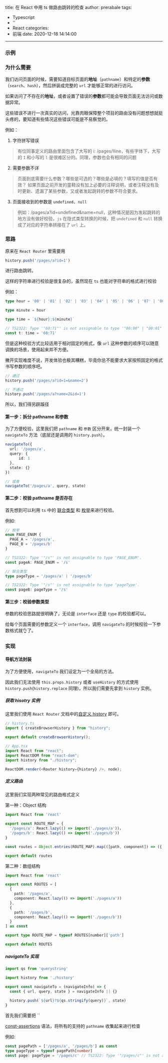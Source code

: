 title: 在 React 中用 ts 做路由跳转的检查
author: prerabale
tags:

  - Typescript
  - ''
  - React
categories:
  - 前端
date: 2020-12-18 14:14:00
---
### 示例



### 为什么需要

我们访问页面的时候，需要知道目标页面的**地址**（`pathname`）和特定的**参数**（`search`、`hash`），然后拼装成完整的 `url` 才能够正常的进行访问。

如果访问了不存在的**地址**，或者设置了错误的**参数**都可能会导致页面无法访问或数据异常。

这些错误不进行一次真实的访问，光靠肉眼保障整个项目的路由没有问题想想就挺头疼的，要知道有些情况这些错误可能是不易察觉的。

例如：

1. 字符拼写错误
> 有位同事定义的路由里面包含了大写的 i: /pages/Iline，有些字体下，大写的 `I` 和小写的 `l` 是很难区分的。同理，参数也会有相同的问题

2. 需要参数不详
> 页面到底需要什么参数？哪些是可选的？哪些是必填的？填写的值是否有效？
> 如果页面之前开发的童鞋没有加上必要的注释说明，或者注释没有及时更新、遗漏了某些参数，又或者发起跳转的参数不符合要求。

3. 页面接收到的参数是 `undefined`、`null`
> 例如：/pages/a?id=undefined&name=null，这种情况是因为发起跳转的地方没有做好校验，`js` 在隐式类型转换的时候，把 `undefined` 和 `null` 转换成了对应的字符串拼接在了 `url` 上。


### 思路

原来在 `React Router` 里需要用

```typescript
history.push('/pages/a?id=1')

```

进行路由跳转。

这样的字符串进行校验是很复杂的，虽然现在 `ts` 也能对字符串的格式进行校验

例如：

```typescript
type hour = '00' | '01' | '02' | '03' | '04' | '05' | '06' | '07' | '08' | '09' | '10' | '11' | '12' | '13' | '14' | '15' | '16' | '17' | '18' | '19' | '20' | '21' | '22' | '23' | '24' | '25' | '26' | '27' | '28' | '29' | '30' | '31' | '32' | '33' | '34' | '35' | '36' | '37' | '38' | '39' | '40' | '41' | '42' | '43' | '44' | '45' | '46' | '47' | '48' | '49' | '50' | '51' | '52' | '53' | '54' | '55' | '56' | '57' | '58' | '59'

type minute = hour

type time = `${hour}:${minute}`

// TS2322: Type '"60:71"' is not assignable to type '"00:00" | "00:01" | "00:02" | "00:03" | "00:04" | "00:05" | "00:06" | "00:07" | "00:08" | "00:09" | "00:10" | "00:11" | "00:12" | "00:13" | "00:14" | "00:15" | "00:16" | "00:17" | ... 3581 more ... | "59:59"'.
const t: time = '60:71'
```

但是这种校验方式比较适用于相对固定的格式，像 `url` 这种参数的顺序可以随意调换的场景，使用起来并不方便。

撇开实现难度不说，开发体验也极其糟糕，毕竟你总不能要求大家按照固定的格式书写参数的顺序吧。

```typescript
// 通过
history.push('/pages/a?id=1=&name=2')

// 不通过
history.push('/pages/a?name=2&id=1')
```

所以，我们得另辟蹊径

#### 第一步：拆分 pathname 和参数

为了方便校验，这里我们把 `pathname` 和 `参数` 区分开来，统一封装一个 `navigateTo` 方法（底层还是调用的 `history.push`）。

```typescript
navigateTo({
  url: '/pages/a',
  query: {
	  id: 1
  },
  state: {}
})

// 或者
navigateTo('/pages/a', query, state)
```

#### 第二步：校验 pathname 是否存在

首先想到可以利用 `ts` 中的 [联合类型](https://www.typescriptlang.org/docs/handbook/unions-and-intersections.html#union-types) 和 [枚举](https://www.typescriptlang.org/docs/handbook/enums.html)来进行校验。

例如:

```typescript
// 枚举
enum PAGE_ENUM {
  PAGE_A = '/pages/a',
  PAGE_B = '/pages/b'
}

// TS2322: Type '"/s"' is not assignable to type 'PAGE_ENUM'.
const pageA: PAGE_ENUM = '/s'

// 联合类型
type pageType = '/pages/a' | '/pages/b'

// TS2322: Type '"/s"' is not assignable to type 'pageType'.
const pageB: pageType = '/s'
```
#### 第三步：校验参数类型

参数的校验思路就很明确了，无论是 `interface` 还是 `type` 的校验都可以。

给每个页面需要的参数定义一个 `interface`，调用 `navigateTo` 的时候校验一下参数格式就👌了。


### 实现

#### 导航方法封装

为了方便使用，`navigateTo` 我们设定为一个全局的方法。

因此我们无法使用 `this.props.history` 或者 `useHistory` 的方式使用 `history.push`(`history.replace` 同理)，所以我们需要先拿到 `history` 实例。

##### 获取 hisotry 实例

这里我们使用 `React Router` 文档中的[自定义 history](https://reactrouter.com/web/api/Router/history-object) 即可。

```typescript
// history.ts
import { createBrowserHistory } from "history";

export default createBrowserHistory();

// App.tsx
import React from "react";
import ReactDOM from "react-dom";
import history from "./history";

ReactDOM.render(<Router history={history} />, node);
```

##### 定义路由

这里我们实现两种常见的路由格式定义

第一种：Object 结构
```typescript
import React from 'react'

export const ROUTE_MAP = {
  '/pages/a': React.lazy(() => import('./pages/a'))，
  '/pages/b': React.lazy(() => import('./pages/b'))
}

const routes = Object.entries(ROUTE_MAP).map(([path, component]) => ({ path, component }))

export default routes
```

第二种：数组结构
```typescript
import React from 'react'

export const ROUTES = [
  {
    path: '/pages/a',
    component: React.lazy(() => import('./pages/a'))
  },
  {
    path: '/pages/b',
    component: React.lazy(() => import('./pages/b'))
  }
] as const

export type ROUTE_MAP = typeof ROUTES[number]['path']

export default ROUTES
```

##### navigateTo 实现

```typescript
import qs from 'querystring'

import history from './history'

export const navigateTo = (navigateInfo) => {
  const { url, query, state } = navigateInfo || {}
  
  history.push(`${url}?${qs.stringify(query)}`, state)
}
```

首先我们需要把 ``

[const-assertions](https://www.typescriptlang.org/docs/handbook/release-notes/typescript-3-4.html#const-assertions) 语法，将所有的支持的 `pathname` 收集起来进行检查

例如:

```typescript
const pagePath = ['/pages/a', '/pages/b'] as const
type pageType = typeof pagePath[number]
const page: pageType = '/pages/c' // TS2322: Type '"/pages/c"' is not assignable to type '"/pages/a" | "/pages/b"'.
```